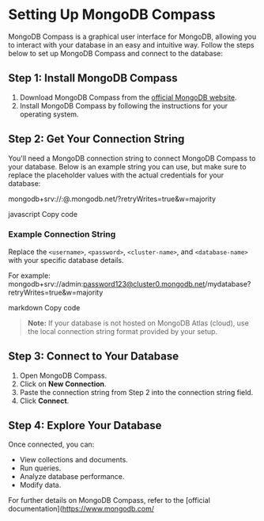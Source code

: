 # Setting Up MongoDB Compass

MongoDB Compass is a graphical user interface for MongoDB, allowing you to interact with your database in an easy and intuitive way. Follow the steps below to set up MongoDB Compass and connect to the database:

## Step 1: Install MongoDB Compass
1. Download MongoDB Compass from the [official MongoDB website](https://www.mongodb.com/products/compass).
2. Install MongoDB Compass by following the instructions for your operating system.

## Step 2: Get Your Connection String
You'll need a MongoDB connection string to connect MongoDB Compass to your database. Below is an example string you can use, but make sure to replace the placeholder values with the actual credentials for your database:

mongodb+srv://<username>:<password>@<cluster-name>.mongodb.net/<database-name>?retryWrites=true&w=majority

javascript
Copy code

### Example Connection String
Replace the `<username>`, `<password>`, `<cluster-name>`, and `<database-name>` with your specific database details.

For example:
mongodb+srv://admin:password123@cluster0.mongodb.net/mydatabase?retryWrites=true&w=majority

markdown
Copy code

> **Note:** If your database is not hosted on MongoDB Atlas (cloud), use the local connection string format provided by your setup.

## Step 3: Connect to Your Database
1. Open MongoDB Compass.
2. Click on **New Connection**.
3. Paste the connection string from Step 2 into the connection string field.
4. Click **Connect**.

## Step 4: Explore Your Database
Once connected, you can:
- View collections and documents.
- Run queries.
- Analyze database performance.
- Modify data.

For further details on MongoDB Compass, refer to the [official documentation](https://www.mongodb.com/
